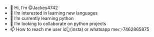 - 👋 Hi, I’m @Jackey4742
- 👀 I’m interested in learning new languages
- 🌱 I’m currently learning python
- 💞️ I’m looking to collaborate on python projects
- 📫 How to reach me user id👆(insta) or whatsapp me👉7462865875

<!---
Jackey4742/Jackey4742 is a ✨ special ✨ repository because its `README.md` (this file) appears on your GitHub profile.
You can click the Preview link to take a look at your changes.
--->
